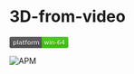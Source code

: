 # 3D-from-video


<svg xmlns="http://www.w3.org/2000/svg" xmlns:xlink="http://www.w3.org/1999/xlink" width="104" height="20"><linearGradient id="b" x2="0" y2="100%"><stop offset="0" stop-color="#bbb" stop-opacity=".1"/><stop offset="1" stop-opacity=".1"/></linearGradient><clipPath id="a"><rect width="104" height="20" rx="3" fill="#fff"/></clipPath><g clip-path="url(#a)"><path fill="#555" d="M0 0h57v20H0z"/><path fill="#4c1" d="M57 0h47v20H57z"/><path fill="url(#b)" d="M0 0h104v20H0z"/></g><g fill="#fff" text-anchor="middle" font-family="DejaVu Sans,Verdana,Geneva,sans-serif" font-size="110"> <text x="295" y="150" fill="#010101" fill-opacity=".3" transform="scale(.1)" textLength="470">platform</text><text x="295" y="140" transform="scale(.1)" textLength="470">platform</text><text x="795" y="150" fill="#010101" fill-opacity=".3" transform="scale(.1)" textLength="370">win-64</text><text x="795" y="140" transform="scale(.1)" textLength="370">win-64</text></g> </svg>

![APM](https://img.shields.io/apm/l/vim-mode?style=flat-square)
